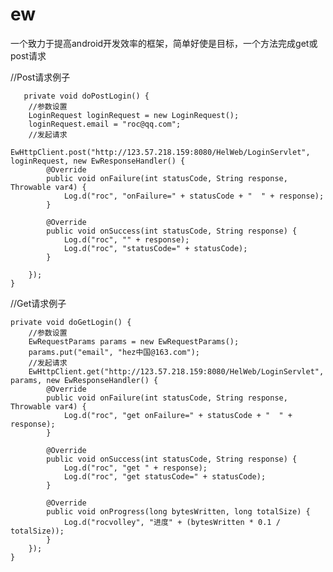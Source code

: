 # ew
一个致力于提高android开发效率的框架，简单好使是目标，一个方法完成get或post请求


//Post请求例子

       private void doPostLogin() {
        //参数设置
        LoginRequest loginRequest = new LoginRequest();
        loginRequest.email = "roc@qq.com";
        //发起请求
        EwHttpClient.post("http://123.57.218.159:8080/HelWeb/LoginServlet", loginRequest, new EwResponseHandler() {
            @Override
            public void onFailure(int statusCode, String response, Throwable var4) {
                Log.d("roc", "onFailure=" + statusCode + "  " + response);
            }

            @Override
            public void onSuccess(int statusCode, String response) {
                Log.d("roc", "" + response);
                Log.d("roc", "statusCode=" + statusCode);
            }

        });
    }

//Get请求例子


    private void doGetLogin() {
        //参数设置
        EwRequestParams params = new EwRequestParams();
        params.put("email", "hez中国@163.com");
        //发起请求
        EwHttpClient.get("http://123.57.218.159:8080/HelWeb/LoginServlet", params, new EwResponseHandler() {
            @Override
            public void onFailure(int statusCode, String response, Throwable var4) {
                Log.d("roc", "get onFailure=" + statusCode + "  " + response);
            }

            @Override
            public void onSuccess(int statusCode, String response) {
                Log.d("roc", "get " + response);
                Log.d("roc", "get statusCode=" + statusCode);
            }

            @Override
            public void onProgress(long bytesWritten, long totalSize) {
                Log.d("rocvolley", "进度" + (bytesWritten * 0.1 / totalSize));
            }
        });
    }
